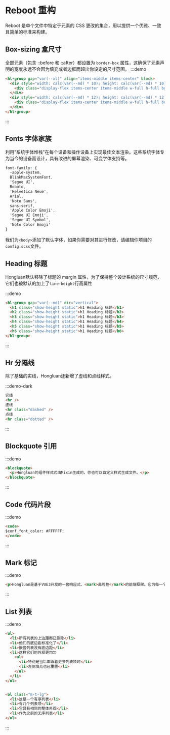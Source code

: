 # Reboot 重构

Reboot 是单个文件中特定于元素的 CSS 更改的集合，用以提供一个优雅、一致且简单的标准来构建。

## Box-sizing 盒尺寸

全部元素（包含 ::before 和 ::after）都设置为 `border-box` 属性，这确保了元素声明的宽度永远不会因为填充或者边框而超出你设定的尺寸范围。
:::demo

```html
<hl-group gap="var(--xl)" align="items-middle items-center" block>
  <div style="width: calc(var(--md) * 10); height: calc(var(--md) * 10); --stripes-color: #fff;" class="display-flex items-center items-middle bg-stripes bg-primary light-1  border border-primary p-md">
    <div class="display-flex items-center items-middle w-full h-full bg-primary-light-1 text-inverse">border-box</div>
  </div>
  <div style="width: calc(var(--md) * 12); height: calc(var(--md) * 12); --stripes-color: rgba(var(--rgb-success), 0.7);" class="bg-stripes p-md border border-success dashed">
    <div class="display-flex items-center items-middle w-full h-full border border-success bg-success light-1 text-inverse">content-box</div>
  </div>
</hl-group>
```

:::

## Fonts 字体家族

利用"系统字体堆栈"在每个设备和操作设备上实现最佳文本渲染。这些系统字体专为当今的设备而设计，具有改进的屏幕渲染、可变字体支持等。

```css
font-family: {
  -apple-system,
  BlinkMacSystemFont,
  'Segoe UI',
  Roboto,
  'Helvetica Neue',
  Arial,
  'Noto Sans',
  sans-serif,
  'Apple Color Emoji',
  'Segoe UI Emoji',
  'Segoe UI Symbol',
  'Noto Color Emoji'
}
```

我们为`<body>`添加了默认字体，如果你需要对其进行修改，请编辑你项目的`config.scss`文件。


## Heading 标题

Hongluan默认移除了标题的 margin 属性，为了保持整个设计系统的尺寸规范，它们也被默认的加上了`line-height`行高属性

:::demo
```html
<hl-group gap="var(--md)" dir="vertical">
  <h1 class="show-height static">h1 Heading 标题</h1>
  <h2 class="show-height static">h1 Heading 标题</h2>
  <h3 class="show-height static">h1 Heading 标题</h3>
  <h4 class="show-height static">h1 Heading 标题</h4>
  <h5 class="show-height static">h1 Heading 标题</h5>
  <h6 class="show-height static">h1 Heading 标题</h6>
</hl-group>
```
:::

## Hr 分隔线

除了基础的实线，Hongluan还新增了虚线和点线样式。

:::demo-dark

```html
实线
<hr />
虚线
<hr class="dashed" />
点线
<hr class="dotted" />
```
:::


## Blockquote 引用

:::demo

```html
<blockquote>
  <p>Hongluan的组件样式式由Mixin生成的，你也可以自定义样式生成文件。</p>
</blockquote>
```
:::



## Code 代码片段

:::demo

```html
<code>
$conf_font_color: #FFFFFF;
</code>
```
:::

## Mark 标记

:::demo

```html
<p>Hongluan是基于VUE3开发的一套响应式、<mark>高可控</mark>的前端框架。它为每一个组件集成了尺寸、间距、状态颜色等语义化类型，甚至能让你离开CSS并且直接在HTML标记语言中组合出任意的设计。</p>

```
:::

## List 列表

:::demo

```html
<ul>
  <li>所有列表的上边距都已删除</li>
  <li>他们的底边距标准化了</li>
  <li>嵌套列表没有底边距</li>
  <li>这样它们的外观更均匀
    <ul>
      <li>特别是当后面跟着更多列表项时</li>
      <li>左侧填充也已重置</li>
    </ul>
  </li>
</ul>


<ol class="m-t-lg">
  <li>这是一个有序列表</li>
  <li>有几个列表项</li>
  <li>它具有相同的整体外观</li>
  <li>作为之前的无序列表</li>
</ol>

```
:::
